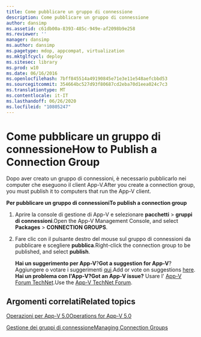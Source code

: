 ```yaml
---
title: Come pubblicare un gruppo di connessione
description: Come pubblicare un gruppo di connessione
author: dansimp
ms.assetid: c61db00a-8393-485c-949e-af2098b9e258
ms.reviewer: ''
manager: dansimp
ms.author: dansimp
ms.pagetype: mdop, appcompat, virtualization
ms.mktglfcycl: deploy
ms.sitesec: library
ms.prod: w10
ms.date: 06/16/2016
ms.openlocfilehash: 7bff845514a49190845e71e3e11e548aefcbbd53
ms.sourcegitcommit: 354664bc527d93f80687cd2eba70d1eea024c7c3
ms.translationtype: MT
ms.contentlocale: it-IT
ms.lasthandoff: 06/26/2020
ms.locfileid: "10805247"
---
```

# <span data-ttu-id="78b1b-103">Come pubblicare un gruppo di connessione</span><span class="sxs-lookup"><span data-stu-id="78b1b-103">How to Publish a Connection Group</span></span>


<span data-ttu-id="78b1b-104">Dopo aver creato un gruppo di connessioni, è necessario pubblicarlo nei computer che eseguono il client App-V.</span><span class="sxs-lookup"><span data-stu-id="78b1b-104">After you create a connection group, you must publish it to computers that run the App-V client.</span></span>

**<span data-ttu-id="78b1b-105">Per pubblicare un gruppo di connessioni</span><span class="sxs-lookup"><span data-stu-id="78b1b-105">To publish a connection group</span></span>**

1.  <span data-ttu-id="78b1b-106">Aprire la console di gestione di App-V e selezionare **pacchetti** &gt; **gruppi di connessioni**.</span><span class="sxs-lookup"><span data-stu-id="78b1b-106">Open the App-V Management Console, and select **Packages** &gt; **CONNECTION GROUPS**.</span></span>

2.  <span data-ttu-id="78b1b-107">Fare clic con il pulsante destro del mouse sul gruppo di connessioni da pubblicare e scegliere **pubblica**.</span><span class="sxs-lookup"><span data-stu-id="78b1b-107">Right-click the connection group to be published, and select **publish**.</span></span>

    <span data-ttu-id="78b1b-108">**Hai un suggerimento per App-V**?</span><span class="sxs-lookup"><span data-stu-id="78b1b-108">**Got a suggestion for App-V**?</span></span> <span data-ttu-id="78b1b-109">Aggiungere o votare i suggerimenti [qui](http://appv.uservoice.com/forums/280448-microsoft-application-virtualization).</span><span class="sxs-lookup"><span data-stu-id="78b1b-109">Add or vote on suggestions [here](http://appv.uservoice.com/forums/280448-microsoft-application-virtualization).</span></span> **<span data-ttu-id="78b1b-110">Hai un problema con l'App-V?</span><span class="sxs-lookup"><span data-stu-id="78b1b-110">Got an App-V issue?</span></span>** <span data-ttu-id="78b1b-111">Usare l' [App-V Forum TechNet](https://social.technet.microsoft.com/Forums/home?forum=mdopappv).</span><span class="sxs-lookup"><span data-stu-id="78b1b-111">Use the [App-V TechNet Forum](https://social.technet.microsoft.com/Forums/home?forum=mdopappv).</span></span>

## <span data-ttu-id="78b1b-112">Argomenti correlati</span><span class="sxs-lookup"><span data-stu-id="78b1b-112">Related topics</span></span>


[<span data-ttu-id="78b1b-113">Operazioni per App-V 5.0</span><span class="sxs-lookup"><span data-stu-id="78b1b-113">Operations for App-V 5.0</span></span>](operations-for-app-v-50.md)

[<span data-ttu-id="78b1b-114">Gestione dei gruppi di connessione</span><span class="sxs-lookup"><span data-stu-id="78b1b-114">Managing Connection Groups</span></span>](managing-connection-groups.md)

 

 





